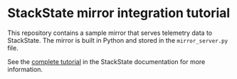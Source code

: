 # StackState mirror integration tutorial

This repository contains a sample mirror that serves telemetry data to StackState. The mirror is built in Python and stored in the `mirror_server.py` file.

See the [complete tutorial](https://docs.stackstate.com/develop/tutorials/mirror_tutorial) in the StackState documentation for more information.

